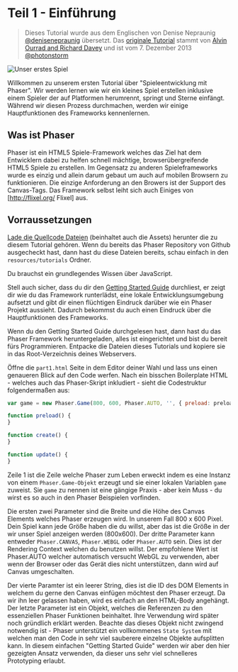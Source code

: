 # Teil 1 - Einführung

> Dieses Tutorial wurde aus dem Englischen von Denise Nepraunig [@denisenepraunig][twitter_me] übersetzt. Das [originale Tutorial][org_tutorial] stammt von [Alvin Ourrad and Richard Davey][authors] und ist vom 7. Dezember 2013 [@photonstorm][authors]

![Unser erstes Spiel][img_erstes_spiel]

Willkommen zu unserem ersten Tutorial über "Spieleentwicklung mit Phaser". Wir werden lernen wie wir ein kleines Spiel erstellen inklusive einem Spieler der auf Platformen herumrennt, springt und Sterne einfängt. Während wir diesen Prozess durchmachen, werden wir einige Hauptfunktionen des Frameworks kennenlernen.

## Was ist Phaser
Phaser ist ein HTML5 Spiele-Framework welches das Ziel hat dem Entwicklern dabei zu helfen schnell mächtige, browserübergreifende HTML5 Spiele zu erstellen. Im Gegensatz zu anderen Spieleframeworks wurde es einzig und allein darum gebaut um auch auf mobilen Browsern zu funktionieren. Die einzige Anforderung an den Browers ist der Support des Canvas-Tags. Das Framework selbst leiht sich auch Einiges von [http://flixel.org/ Flixel] aus.

## Vorraussetzungen
[Lade die Quellcode Dateien][sources] (beinhaltet auch die Assets) herunter die zu diesem Tutorial gehören. Wenn du bereits das Phaser Repository von Github ausgecheckt hast, dann hast du diese Dateien bereits, schau einfach in den `resources/tutorials` Ordner.

Du brauchst ein grundlegendes Wissen über JavaScript.

Stell auch sicher, dass du dir den [Getting Started Guide][getting_started] durchliest, er zeigt dir wie du das Framework runterlädst, eine lokale Entwicklungsumgebung aufsetzt und gibt dir einen flüchtigen Eindruck darüber wie ein Phaser Projekt aussieht. Dadurch bekommst du auch einen Eindruck über die Hauptfunktionen des Frameworks.

Wenn du den Getting Started Guide durchgelesen hast, dann hast du das Phaser Framework heruntergeladen, alles ist eingerichtet und bist du bereit fürs Programmieren. Entpacke die Dateien dieses Tutorials und kopiere sie in das Root-Verzeichnis deines Webservers.

Öffne die `part1.html` Seite in dem Editor deiner Wahl und lass uns einen genaueren Blick auf den Code werfen. Nach ein bisschen Boilerplate HTML - welches auch das Phaser-Skript inkludiert - sieht die Codestruktur folgendermaßen aus:

```javascript
var game = new Phaser.Game(800, 600, Phaser.AUTO, '', { preload: preload, create: create, update: update });

function preload() {
}

function create() {
}

function update() {
}
```

Zeile 1 ist die Zeile welche Phaser zum Leben erweckt indem es eine Instanz von einem `Phaser.Game-Objekt` erzeugt und sie einer lokalen Variablen `game` zuweist. Sie `game` zu nennen ist eine gängige Praxis - aber kein Muss - du wirst es so auch in den Phaser Beispielen vorfinden.

Die ersten zwei Parameter sind die Breite und die Höhe des Canvas Elements welches Phaser erzeugen wird. In unserem Fall 800 x 600 Pixel. Dein Spiel kann jede Größe haben die du willst, aber das ist die Größe in der wir unser Spiel anzeigen werden (800x600). Der dritte Parameter kann entweder `Phaser.CANVAS`, `Phaser.WEBGL` oder `Phaser.AUTO` sein. Dies ist der Rendering Context welchen du benutzen willst. Der empfohlene Wert ist Phaser.AUTO welcher automatisch versucht WebGL zu verwenden, aber wenn der Browser oder das Gerät dies nicht unterstützen, dann wird auf Canvas umgeschalten.

Der vierte Paramter ist ein leerer String, dies ist die ID des DOM Elements in welchem du gerne den Canvas einfügen möchtest den Phaser erzeugt. Da wir ihn leer gelassen haben, wird es einfach an den HTML-Body angehängt. Der letzte Parameter ist ein Objekt, welches die Referenzen zu den essenziellen Phaser Funktionen beinhaltet. Ihre Verwendung wird später noch gründlich erklärt werden. Beachte das dieses Objekt nicht zwingend notwendig ist - Phaser unterstützt ein vollkommenes `State System` mit welchen man den Code in sehr viel sauberere einzelne Objekte aufsplitten kann. In diesem einfachen "Getting Started Guide" werden wir aber den hier gezeigten Ansatz verwenden, da dieser uns sehr viel schnelleres Prototyping erlaubt.

[twitter_me]: https://twitter.com/denisenepraunig
[org_tutorial]: http://phaser.io/tutorials/making-your-first-phaser-game
[authors]: https://twitter.com/photonstorm 
[img_erstes_spiel]: http://phaser.io/content/tutorials/making-your-first-phaser-game/tutorial_header.png
[sources]: https://github.com/photonstorm/phaser/raw/master/resources/tutorials/02%20Making%20your%20first%20game/phaser_tutorial_02.zip
[getting_started]: http://phaser.io/tutorials/getting-started